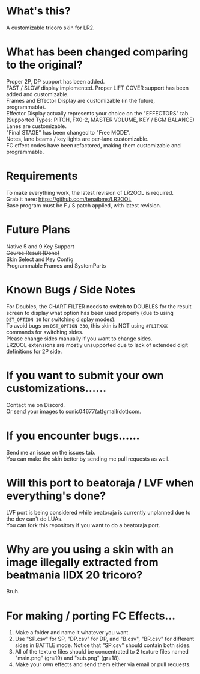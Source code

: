 # What's this?
 A customizable tricoro skin for LR2.  

# What has been changed comparing to the original?
Proper 2P, DP support has been added.  
FAST / SLOW display implemented.
Proper LIFT COVER support has been added and customizable.  
Frames and Effector Display are customizable (in the future, programmable).  
Effector Display actually represents your choice on the "EFFECTORS" tab.  
(Supported Types: PITCH, FX0-2, MASTER VOLUME, KEY / BGM BALANCE)  
Lanes are customizable.  
"Final STAGE" has been changed to "Free MODE".  
Notes, lane beams / key lights are per-lane customizable.  
FC effect codes have been refactored, making them customizable and programmable.

# Requirements
To make everything work, the latest revision of LR2OOL is required.  
Grab it here: https://github.com/tenaibms/LR2OOL  
Base program must be F / S patch applied, with latest revision.

# Future Plans
Native 5 and 9 Key Support  
~~Course Result (Done)~~  
Skin Select and Key Config  
Programmable Frames and SystemParts

# Known Bugs / Side Notes
For Doubles, the CHART FILTER needs to switch to DOUBLES for the result screen to display what option has been used properly (due to using `DST_OPTION 10` for switching display modes).  
To avoid bugs on `DST_OPTION 330`, this skin is NOT using `#FLIPXXX` commands for switching sides.  
Please change sides manually if you want to change sides.  
LR2OOL extensions are mostly unsupported due to lack of extended digit definitions for 2P side.

# If you want to submit your own customizations......
Contact me on Discord.  
Or send your images to sonic04677(at)gmail(dot)com.

# If you encounter bugs......
Send me an issue on the issues tab.  
You can make the skin better by sending me pull requests as well.


# Will this port to beatoraja / LVF when everything's done?
LVF port is being considered while beatoraja is currently unplanned due to the dev can't do LUAs.  
You can fork this repository if you want to do a beatoraja port.

# Why are you using a skin with an image illegally extracted from beatmania IIDX 20 tricoro?
Bruh.

# For making / porting FC Effects...
1. Make a folder and name it whatever you want.  
2. Use "SP.csv" for SP, "DP.csv" for DP, and "B.csv", "BR.csv" for different sides in BATTLE mode.
Notice that "SP.csv" should contain both sides.
3. All of the texture files should be concentrated to 2 texture files named "main.png“ (gr=19) and "sub.png" (gr=18).
4. Make your own effects and send them either via email or pull requests.
